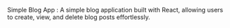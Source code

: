 Simple Blog App :
A simple blog application built with React, allowing users to create, view, and delete blog posts effortlessly.


